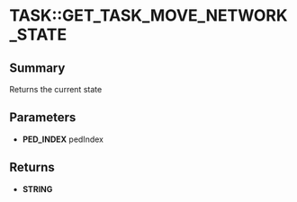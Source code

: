 # TASK::GET_TASK_MOVE_NETWORK_STATE

## Summary
Returns the current state

## Parameters
* **PED_INDEX** pedIndex

## Returns
* **STRING**